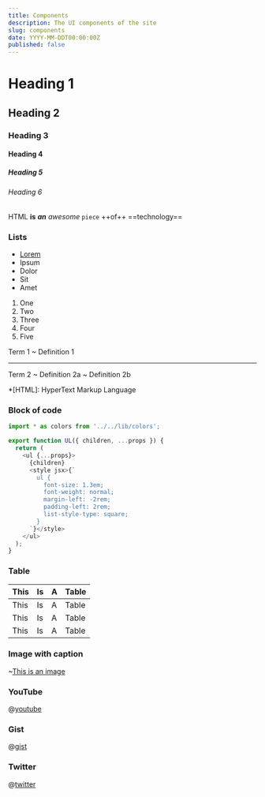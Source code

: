 ```yaml
---
title: Components
description: The UI components of the site
slug: components
date: YYYY-MM-DDT00:00:00Z
published: false
---
```

# Heading 1
## Heading 2
### Heading 3
#### Heading 4
##### Heading 5
###### Heading 6

HTML **is** **_an_** _awesome_ `piece` ++of++ ==technology==

### Lists
* [Lorem](https://sergiodxa.com "My home page")
* Ipsum
* Dolor
* Sit
* Amet

1. One
2. Two
3. Three
4. Four
5. Five

Term 1
  ~ Definition 1

---

Term 2
  ~ Definition 2a
  ~ Definition 2b

*[HTML]: HyperText Markup Language

### Block of code
~~~js
import * as colors from '../../lib/colors';

export function UL({ children, ...props }) {
  return (
    <ul {...props}>
      {children}
      <style jsx>{`
        ul {
          font-size: 1.3em;
          font-weight: normal;
          margin-left: -2rem;
          padding-left: 2rem;
          list-style-type: square;
        }
      `}</style>
    </ul>
  );
}
~~~

### Table
| This | Is | A | Table |
| ---- | -- | - | ----- |
| This | Is | A | Table |
| This | Is | A | Table |
| This | Is | A | Table |

### Image with caption
~[This is an image](https://assets.zeit.co/image/upload/front/logos/black-bg-text-logo-1200.png)

### YouTube
@[youtube](HZMIeyO_2-Q)

### Gist
@[gist](https://gist.github.com/sergiodxa/ba565704d669a42e15dcb4a704f9defb)

### Twitter
@[twitter](895831530773381120)
